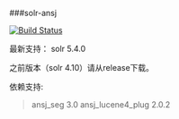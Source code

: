 ###solr-ansj

[![Build Status](https://travis-ci.org/blueshen/solr-ansj.svg)](https://travis-ci.org/blueshen/solr-ansj)

最新支持：
solr 5.4.0

之前版本（solr 4.10）请从release下载。

依赖支持:
>ansj_seg 3.0
>ansj_lucene4_plug 2.0.2